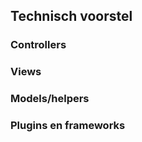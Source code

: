<h2>Technisch voorstel</h2>

<h3>Controllers</h3>

<h3>Views</h3>

<h3>Models/helpers</h3>

<h3>Plugins en frameworks</h3>